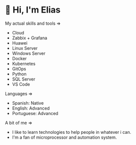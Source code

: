 

# 👋 Hi, I'm Elias

 
 My actual skills and tools =>
  - Cloud
  - Zabbix + Grafana
  - Huawei 
  - Linux Server
  - Windows Server
  - Docker
  - Kubernetes
  - GitOps
  - Python
  - SQL Server
  - VS Code

 Languages =>
  - Spanish: Native
  - English: Advanced
  - Portuguese: Advanced
  

 A bit of me =>
  - I like to learn technologies to help people in whatever i can.
  - I'm a fan of microprocessor and automation system.
 
